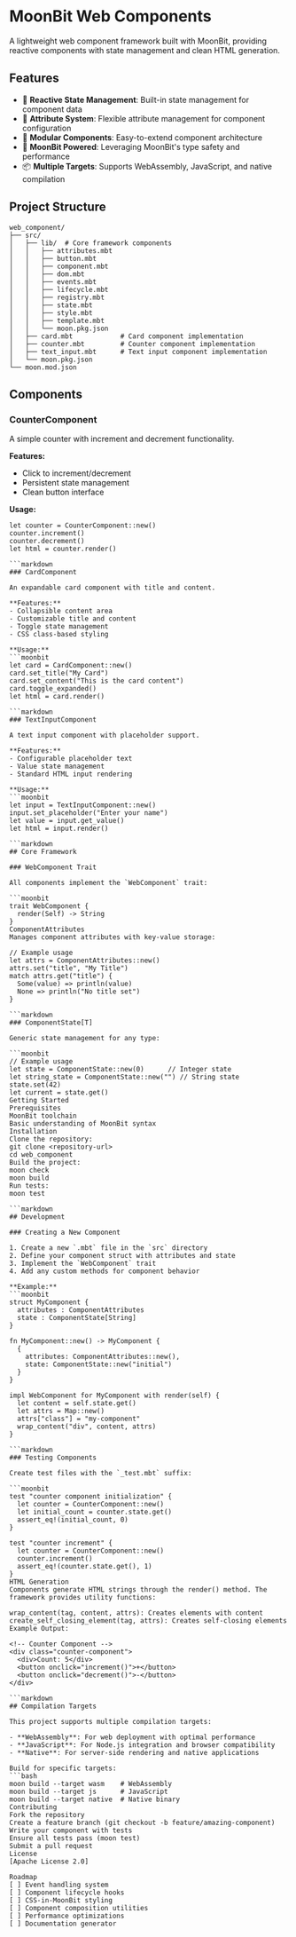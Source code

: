 # MoonBit Web Components

A lightweight web component framework built with MoonBit, providing reactive components with state management and clean HTML generation.

## Features

- 🔄 **Reactive State Management**: Built-in state management for component data
- 🎨 **Attribute System**: Flexible attribute management for component configuration
- 🧩 **Modular Components**: Easy-to-extend component architecture
- 🚀 **MoonBit Powered**: Leveraging MoonBit's type safety and performance
- 📦 **Multiple Targets**: Supports WebAssembly, JavaScript, and native compilation

## Project Structure

```text
web_component/
├── src/
│   ├── lib/  # Core framework components
│   │   ├── attributes.mbt
│   │   ├── button.mbt
│   │   ├── component.mbt
│   │   ├── dom.mbt
│   │   ├── events.mbt
│   │   ├── lifecycle.mbt
│   │   ├── registry.mbt
│   │   ├── state.mbt
│   │   ├── style.mbt
│   │   ├── template.mbt
│   │   └── moon.pkg.json
│   ├── card.mbt            # Card component implementation
│   ├── counter.mbt         # Counter component implementation
│   ├── text_input.mbt      # Text input component implementation
│   └── moon.pkg.json
└── moon.mod.json
```

## Components

### CounterComponent

A simple counter with increment and decrement functionality.

**Features:**
- Click to increment/decrement
- Persistent state management
- Clean button interface

**Usage:**
```moonbit
let counter = CounterComponent::new()
counter.increment()
counter.decrement()
let html = counter.render()

```markdown
### CardComponent

An expandable card component with title and content.

**Features:**
- Collapsible content area
- Customizable title and content
- Toggle state management
- CSS class-based styling

**Usage:**
```moonbit
let card = CardComponent::new()
card.set_title("My Card")
card.set_content("This is the card content")
card.toggle_expanded()
let html = card.render()

```markdown
### TextInputComponent

A text input component with placeholder support.

**Features:**
- Configurable placeholder text
- Value state management
- Standard HTML input rendering

**Usage:**
```moonbit
let input = TextInputComponent::new()
input.set_placeholder("Enter your name")
let value = input.get_value()
let html = input.render()

```markdown
## Core Framework

### WebComponent Trait

All components implement the `WebComponent` trait:

```moonbit
trait WebComponent {
  render(Self) -> String
}
ComponentAttributes
Manages component attributes with key-value storage:

// Example usage
let attrs = ComponentAttributes::new()
attrs.set("title", "My Title")
match attrs.get("title") {
  Some(value) => println(value)
  None => println("No title set")
}

```markdown
### ComponentState[T]

Generic state management for any type:

```moonbit
// Example usage
let state = ComponentState::new(0)      // Integer state
let string_state = ComponentState::new("") // String state
state.set(42)
let current = state.get()
Getting Started
Prerequisites
MoonBit toolchain
Basic understanding of MoonBit syntax
Installation
Clone the repository:
git clone <repository-url>
cd web_component
Build the project:
moon check
moon build
Run tests:
moon test

```markdown
## Development

### Creating a New Component

1. Create a new `.mbt` file in the `src` directory
2. Define your component struct with attributes and state
3. Implement the `WebComponent` trait
4. Add any custom methods for component behavior

**Example:**
```moonbit
struct MyComponent {
  attributes : ComponentAttributes
  state : ComponentState[String]
}

fn MyComponent::new() -> MyComponent {
  {
    attributes: ComponentAttributes::new(),
    state: ComponentState::new("initial")
  }
}

impl WebComponent for MyComponent with render(self) {
  let content = self.state.get()
  let attrs = Map::new()
  attrs["class"] = "my-component"
  wrap_content("div", content, attrs)
}

```markdown
### Testing Components

Create test files with the `_test.mbt` suffix:

```moonbit
test "counter component initialization" {
  let counter = CounterComponent::new()
  let initial_count = counter.state.get()
  assert_eq!(initial_count, 0)
}

test "counter increment" {
  let counter = CounterComponent::new()
  counter.increment()
  assert_eq!(counter.state.get(), 1)
}
HTML Generation
Components generate HTML strings through the render() method. The framework provides utility functions:

wrap_content(tag, content, attrs): Creates elements with content
create_self_closing_element(tag, attrs): Creates self-closing elements
Example Output:

<!-- Counter Component -->
<div class="counter-component">
  <div>Count: 5</div>
  <button onclick="increment()">+</button>
  <button onclick="decrement()">-</button>
</div>

```markdown
## Compilation Targets

This project supports multiple compilation targets:

- **WebAssembly**: For web deployment with optimal performance
- **JavaScript**: For Node.js integration and browser compatibility  
- **Native**: For server-side rendering and native applications

Build for specific targets:
```bash
moon build --target wasm    # WebAssembly
moon build --target js      # JavaScript
moon build --target native  # Native binary
Contributing
Fork the repository
Create a feature branch (git checkout -b feature/amazing-component)
Write your component with tests
Ensure all tests pass (moon test)
Submit a pull request
License
[Apache License 2.0]

Roadmap
[ ] Event handling system
[ ] Component lifecycle hooks
[ ] CSS-in-MoonBit styling
[ ] Component composition utilities
[ ] Performance optimizations
[ ] Documentation generator